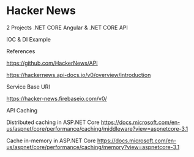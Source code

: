 # Hacker News
2 Projects  .NET CORE Angular & .NET CORE API

IOC & DI Example

References

https://github.com/HackerNews/API

https://hackernews.api-docs.io/v0/overview/introduction

Service Base URI

https://hacker-news.firebaseio.com/v0/

API Caching

Distributed caching in ASP.NET Core
https://docs.microsoft.com/en-us/aspnet/core/performance/caching/middleware?view=aspnetcore-3.1

Cache in-memory in ASP.NET Core
https://docs.microsoft.com/en-us/aspnet/core/performance/caching/memory?view=aspnetcore-3.1


